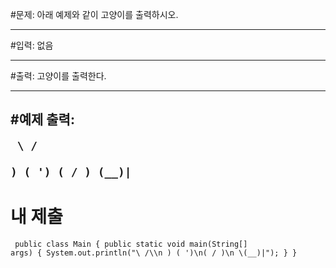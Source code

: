 #문제: 아래 예제와 같이 고양이를 출력하시오.

---
#입력: 없음

---
#출력: 고양이를 출력한다.

---
#예제 출력:
<code><pre>
\    /\
 )  ( ')
(  /  )
 \(__)|
 </pre></code>
---
# 내 제출
<code><pre>
public class Main {
	public static void main(String[] args) {
		System.out.println("\\    /\\\n )  ( ')\n(  /  )\n \\(__)|");
	}
}
</pre></code>
